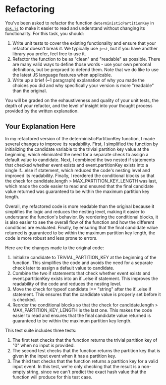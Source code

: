 # Refactoring

You've been asked to refactor the function `deterministicPartitionKey` in [`dpk.js`](dpk.js) to make it easier to read and understand without changing its functionality. For this task, you should:

1. Write unit tests to cover the existing functionality and ensure that your refactor doesn't break it. We typically use `jest`, but if you have another library you prefer, feel free to use it.
2. Refactor the function to be as "clean" and "readable" as possible. There are many valid ways to define those words - use your own personal definitions, but be prepraed to defend them. Note that we do like to use the latest JS language features when applicable.
3. Write up a brief (~1 paragraph) explanation of why you made the choices you did and why specifically your version is more "readable" than the original.

You will be graded on the exhaustiveness and quality of your unit tests, the depth of your refactor, and the level of insight into your thought process provided by the written explanation.

## Your Explanation Here

In my refactored version of the deterministicPartitionKey function, I made several changes to improve its readability. First, I simplified the function by initializing the candidate variable to the trivial partition key value at the beginning, which eliminated the need for a separate check to assign a default value to candidate. Next, I combined the two nested if statements that checked whether event exists and event.partitionKey exists into a single if...else if statement, which reduced the code's nesting level and improved its readability. Finally, I reordered the conditional blocks so that the check for candidate.length > MAX_PARTITION_KEY_LENGTH was last, which made the code easier to read and ensured that the final candidate value returned was guaranteed to be within the maximum partition key length.

Overall, my refactored code is more readable than the original because it simplifies the logic and reduces the nesting level, making it easier to understand the function's behavior. By reordering the conditional blocks, it is also easier to see the overall flow of the function and how the different conditions are evaluated. Finally, by ensuring that the final candidate value returned is guaranteed to be within the maximum partition key length, the code is more robust and less prone to errors.

Here are the changes made to the original code:

1. Initialize candidate to TRIVIAL_PARTITION_KEY at the beginning of the function. This simplifies the code and avoids the need for a separate check later to assign a default value to candidate.
2. Combine the two if statements that check whether event exists and event.partitionKey exists into an if...else if statement. This improves the readability of the code and reduces the nesting level.
3. Move the check for typeof candidate !== "string" after the if...else if statement. This ensures that the candidate value is properly set before it is checked.
4. Reorder the conditional blocks so that the check for candidate.length > MAX_PARTITION_KEY_LENGTH is the last one. This makes the code easier to read and ensures that the final candidate value returned is guaranteed to be within the maximum partition key length.

This test suite includes three tests:

1. The first test checks that the function returns the trivial partition key of "0" when no input is provided.
2. The second test checks that the function returns the partition key that is given in the input event when it has a partition key.
3. The third test checks that the function returns a partition key for a valid input event. In this test, we're only checking that the result is a non-empty string, since we can't predict the exact hash value that the function will produce for this test case.
